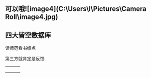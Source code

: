 ## 可以哦![image4](C:\Users\l\Pictures\Camera Roll\image4.jpg)

## 四大皆空数据库



读师范看书绩点

第三方就肯定是反馈


|      |      |      |
| ---- | ---- | ---- |
|      |      |      |
|      |      |      |
|      |      |      |

